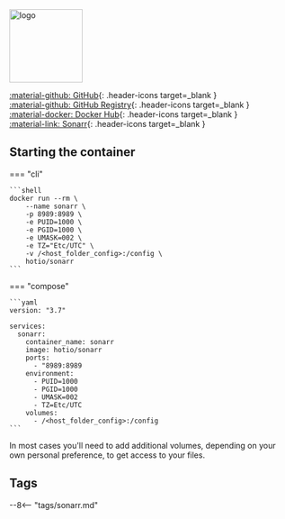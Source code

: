 <img src="https://hotio.dev/img/sonarr.png" alt="logo" height="130" width="130">

[:material-github: GitHub](https://github.com/hotio/sonarr){: .header-icons target=_blank }  
[:material-github: GitHub Registry](https://github.com/orgs/hotio/packages/container/package/sonarr){: .header-icons target=_blank }  
[:material-docker: Docker Hub](https://hub.docker.com/r/hotio/sonarr){: .header-icons target=_blank }  
[:material-link: Sonarr](https://github.com/sonarr/sonarr){: .header-icons target=_blank }  

## Starting the container

=== "cli"

    ```shell
    docker run --rm \
        --name sonarr \
        -p 8989:8989 \
        -e PUID=1000 \
        -e PGID=1000 \
        -e UMASK=002 \
        -e TZ="Etc/UTC" \
        -v /<host_folder_config>:/config \
        hotio/sonarr
    ```

=== "compose"

    ```yaml
    version: "3.7"

    services:
      sonarr:
        container_name: sonarr
        image: hotio/sonarr
        ports:
          - "8989:8989
        environment:
          - PUID=1000
          - PGID=1000
          - UMASK=002
          - TZ=Etc/UTC
        volumes:
          - /<host_folder_config>:/config
    ```

In most cases you'll need to add additional volumes, depending on your own personal preference, to get access to your files.

## Tags

--8<-- "tags/sonarr.md"
